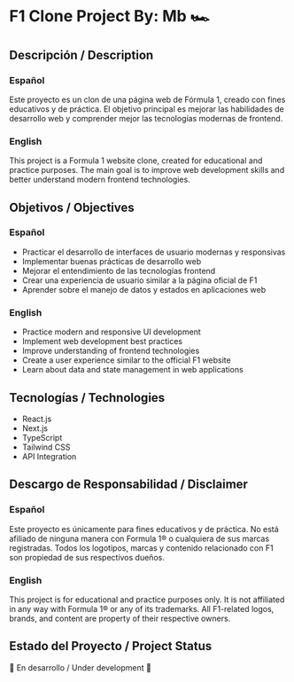 # F1 Clone Project By: Mb 🏎️

## Descripción / Description

### Español

Este proyecto es un clon de una página web de Fórmula 1, creado con fines educativos y de práctica. El objetivo principal es mejorar las habilidades de desarrollo web y comprender mejor las tecnologías modernas de frontend.

### English

This project is a Formula 1 website clone, created for educational and practice purposes. The main goal is to improve web development skills and better understand modern frontend technologies.

## Objetivos / Objectives

### Español

- Practicar el desarrollo de interfaces de usuario modernas y responsivas
- Implementar buenas prácticas de desarrollo web
- Mejorar el entendimiento de las tecnologías frontend
- Crear una experiencia de usuario similar a la página oficial de F1
- Aprender sobre el manejo de datos y estados en aplicaciones web

### English

- Practice modern and responsive UI development
- Implement web development best practices
- Improve understanding of frontend technologies
- Create a user experience similar to the official F1 website
- Learn about data and state management in web applications

## Tecnologías / Technologies

- React.js
- Next.js
- TypeScript
- Tailwind CSS
- API Integration

## Descargo de Responsabilidad / Disclaimer

### Español

Este proyecto es únicamente para fines educativos y de práctica. No está afiliado de ninguna manera con Formula 1® o cualquiera de sus marcas registradas. Todos los logotipos, marcas y contenido relacionado con F1 son propiedad de sus respectivos dueños.

### English

This project is for educational and practice purposes only. It is not affiliated in any way with Formula 1® or any of its trademarks. All F1-related logos, brands, and content are property of their respective owners.

## Estado del Proyecto / Project Status

🚧 En desarrollo / Under development 🚧
